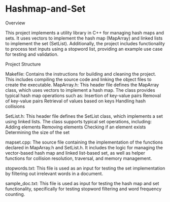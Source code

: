 # Hashmap-and-Set
Overview

This project implements a utility library in C++ for managing hash maps and sets. It uses vectors to implement the hash map (MapArray) and linked lists to implement the set (SetList). Additionally, the project includes functionality to process text inputs using a stopword list, providing an example use case for testing and validation.

Project Structure

Makefile: Contains the instructions for building and cleaning the project. This includes compiling the source code and linking the object files to create the executable.
MapArray.h: This header file defines the MapArray class, which uses vectors to implement a hash map. The class provides typical hash map operations such as:
Insertion of key-value pairs
Removal of key-value pairs
Retrieval of values based on keys
Handling hash collisions


SetList.h: This header file defines the SetList class, which implements a set using linked lists. The class supports typical set operations, including:
Adding elements
Removing elements
Checking if an element exists
Determining the size of the set



mapset.cpp: The source file containing the implementation of the functions declared in MapArray.h and SetList.h. It includes the logic for managing the vector-based hash map and linked list-based set, as well as helper functions for collision resolution, traversal, and memory management.


stopwords.txt: This file is used as an input for testing the set implementation by filtering out irrelevant words in a document.


sample_doc.txt: This file is used as input for testing the hash map and set functionality, specifically for testing stopword filtering and word frequency counting.
